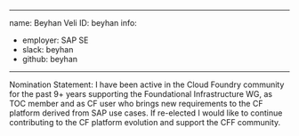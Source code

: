 -------------------------------------------------------------
name: Beyhan Veli
ID: beyhan
info:
  - employer: SAP SE
  - slack: beyhan
  - github: beyhan
-------------------------------------------------------------

Nomination Statement: I have been active in the Cloud Foundry community for the past 9+ years supporting the Foundational Infrastructure WG, as TOC member and as CF user who brings new requirements to the CF platform derived from SAP use cases. If re-elected I would like to continue contributing to the CF platform evolution and support the CFF community.
